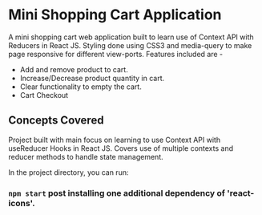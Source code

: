 # Mini Shopping Cart Application

A mini shopping cart web application built to learn use of Context API with Reducers in React JS. Styling done using CSS3 and media-query to make page responsive for different view-ports.
Features included are - 
* Add and remove product to cart.
* Increase/Decrease product quantity in cart.
* Clear functionality to empty the cart.
* Cart Checkout

## Concepts Covered
Project built with main focus on learning to use Context API with useReducer Hooks in React JS. Covers use of multiple contexts and reducer methods to handle state management.

In the project directory, you can run:

### `npm start` post installing one additional dependency of 'react-icons'.

